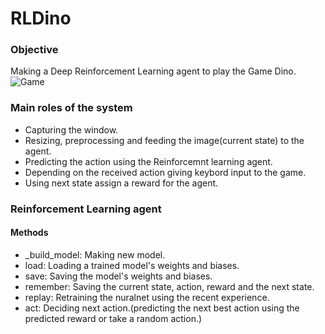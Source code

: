 # RLDino
### Objective
Making a Deep Reinforcement Learning agent to play the Game Dino.
![Game](https://github.com/D3ViL-NK/RLDino/blob/main/Game.png)


### Main roles of the system
* Capturing the window.
* Resizing, preprocessing and feeding the image(current state) to the agent.
* Predicting the action using the Reinforcemnt learning agent.
* Depending on the received action giving keybord input to the game.
* Using next state assign a reward for the agent.

### Reinforcement Learning agent
#### Methods
* _build_model: Making new model.
* load: Loading a trained model's weights and biases.
* save: Saving the model's weights and biases.
* remember: Saving the current state, action, reward and the next state.
* replay: Retraining the nuralnet using the recent experience.
* act: Deciding next action.(predicting the next best action using the predicted reward or take a random action.)
